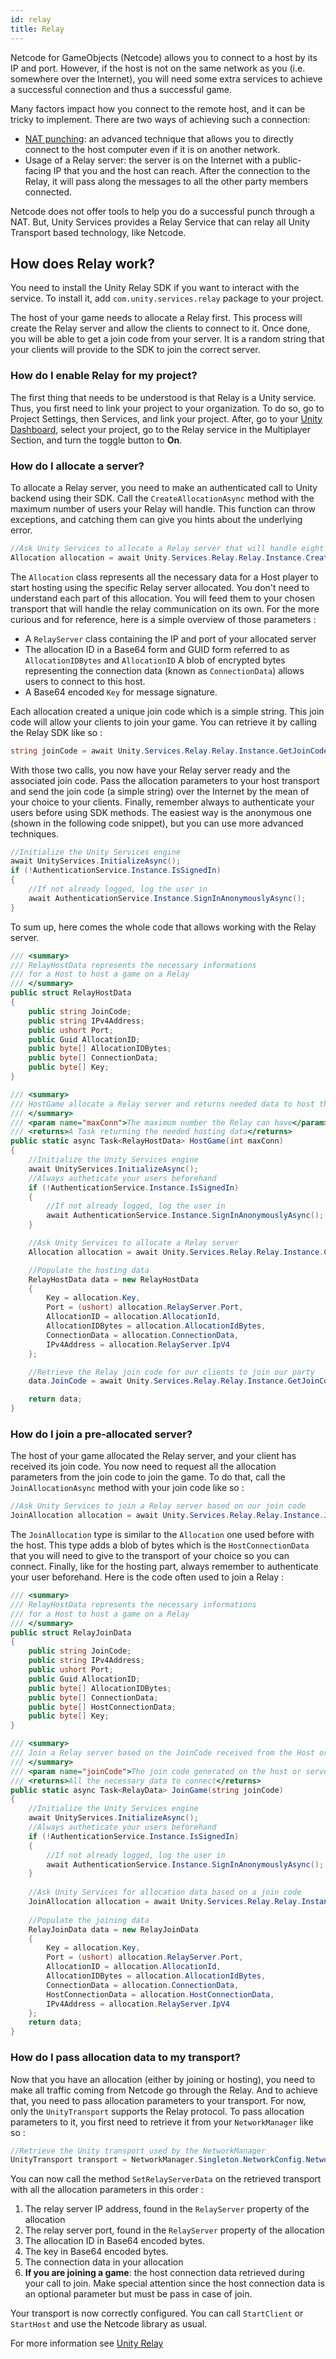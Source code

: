 ```yaml
---
id: relay
title: Relay
---
```


Netcode for GameObjects (Netcode) allows you to connect to a host by its IP and port. However, if the host is not on the same network as you (i.e. somewhere over the Internet), you will need some extra services to achieve a successful connection and thus a successful game.

Many factors impact how you connect to the remote host, and it can be tricky to implement. There are two ways of achieving such a connection: 
- [NAT punching](../learn/listenserverhostarchitecture.md#option-c-nat-punchthrough): an advanced technique that allows you to directly connect to the host computer even if it is on another network.  
- Usage of a Relay server: the server is on the Internet with a public-facing IP that you and the host can reach. After the connection to the Relay, it will pass along the messages to all the other party members connected.

Netcode does not offer tools to help you do a successful punch through a NAT. But, Unity Services provides a Relay Service that can relay all Unity Transport based technology, like Netcode.

## How does Relay work?

You need to install the Unity Relay SDK if you want to interact with the service. To install it, add `com.unity.services.relay` package to your project.

The host of your game needs to allocate a Relay first. This process will create the Relay server and allow the clients to connect to it. Once done, you will be able to get a join code from your server. It is a random string that your clients will provide to the SDK to join the correct server.

### How do I enable Relay for my project?

The first thing that needs to be understood is that Relay is a Unity service. Thus, you first need to link your project to your organization. To do so, go to Project Settings, then Services, and link your project. After, go to your [Unity Dashboard](https://dashboard.unity3d.com/), select your project, go to the Relay service in the Multiplayer Section, and turn the toggle button to **On**.

### How do I allocate a server?

To allocate a Relay server, you need to make an authenticated call to Unity backend using their SDK. Call the ```CreateAllocationAsync``` method with the maximum number of users your Relay will handle. This function can throw exceptions, and catching them can give you hints about the underlying error.

```csharp
//Ask Unity Services to allocate a Relay server that will handle eight players
Allocation allocation = await Unity.Services.Relay.Relay.Instance.CreateAllocationAsync(8);
```

The `Allocation` class represents all the necessary data for a Host player to start hosting using the specific Relay server allocated. You don't need to understand each part of this allocation. You will feed them to your chosen transport that will handle the relay communication on its own. For the more curious and for reference, here is a simple overview of those parameters :
- A `RelayServer` class containing the IP and port of your allocated server
- The allocation ID in a Base64 form and GUID form referred to as `AllocationIDBytes` and `AllocationID`
A blob of encrypted bytes representing the connection data (known as `ConnectionData`) allows users to connect to this host.
- A Base64 encoded `Key` for message signature.

Each allocation created a unique join code which is a simple string. This join code will allow your clients to join your game. You can retrieve it by calling the Relay SDK like so : 

```csharp
string joinCode = await Unity.Services.Relay.Relay.Instance.GetJoinCodeAsync(allocation.AllocationID);
```

With those two calls, you now have your Relay server ready and the associated join code. Pass the allocation parameters to your host transport and send the join code (a simple string) over the Internet by the mean of your choice to your clients. Finally, remember always to authenticate your users before using SDK methods. The easiest way is the anonymous one (shown in the following code snippet), but you can use more advanced techniques. 

```csharp
//Initialize the Unity Services engine
await UnityServices.InitializeAsync();
if (!AuthenticationService.Instance.IsSignedIn)
{
    //If not already logged, log the user in
    await AuthenticationService.Instance.SignInAnonymouslyAsync();
}
```

To sum up, here comes the whole code that allows working with the Relay server.

```csharp
/// <summary>
/// RelayHostData represents the necessary informations
/// for a Host to host a game on a Relay
/// </summary>
public struct RelayHostData
{
    public string JoinCode;
    public string IPv4Address;
    public ushort Port;
    public Guid AllocationID;
    public byte[] AllocationIDBytes;
    public byte[] ConnectionData;
    public byte[] Key;
}

/// <summary>
/// HostGame allocate a Relay server and returns needed data to host the game
/// </summary>
/// <param name="maxConn">The maximum number the Relay can have</param>
/// <returns>A Task returning the needed hosting data</returns>
public static async Task<RelayHostData> HostGame(int maxConn)
{
    //Initialize the Unity Services engine
    await UnityServices.InitializeAsync();
    //Always autheticate your users beforehand
    if (!AuthenticationService.Instance.IsSignedIn)
    {
        //If not already logged, log the user in
        await AuthenticationService.Instance.SignInAnonymouslyAsync();
    }

    //Ask Unity Services to allocate a Relay server
    Allocation allocation = await Unity.Services.Relay.Relay.Instance.CreateAllocationAsync(maxConn);

    //Populate the hosting data
    RelayHostData data = new RelayHostData
    {
        Key = allocation.Key,
        Port = (ushort) allocation.RelayServer.Port,
        AllocationID = allocation.AllocationId,
        AllocationIDBytes = allocation.AllocationIdBytes,
        ConnectionData = allocation.ConnectionData,
        IPv4Address = allocation.RelayServer.IpV4
    };

    //Retrieve the Relay join code for our clients to join our party
    data.JoinCode = await Unity.Services.Relay.Relay.Instance.GetJoinCodeAsync(data.AllocationID);

    return data;
}
```

### How do I join a pre-allocated server?

The host of your game allocated the Relay server, and your client has received its join code. You now need to request all the allocation parameters from the join code to join the game. To do that, call the `JoinAllocationAsync` method with your join code like so :

```csharp
//Ask Unity Services to join a Relay server based on our join code
JoinAllocation allocation = await Unity.Services.Relay.Relay.Instance.JoinAllocationAsync(joinCode);
```

The `JoinAllocation` type is similar to the `Allocation` one used before with the host. This type adds a blob of bytes which is the `HostConnectionData` that you will need to give to the transport of your choice so you can connect. Finally, like for the hosting part, always remember to authenticate your user beforehand. Here is the code often used to join a Relay : 

```csharp
/// <summary>
/// RelayHostData represents the necessary informations
/// for a Host to host a game on a Relay
/// </summary>
public struct RelayJoinData
{
    public string JoinCode;
    public string IPv4Address;
    public ushort Port;
    public Guid AllocationID;
    public byte[] AllocationIDBytes;
    public byte[] ConnectionData;
    public byte[] HostConnectionData;
    public byte[] Key;
}

/// <summary>
/// Join a Relay server based on the JoinCode received from the Host or Server
/// </summary>
/// <param name="joinCode">The join code generated on the host or server</param>
/// <returns>All the necessary data to connect</returns>
public static async Task<RelayData> JoinGame(string joinCode)
{
    //Initialize the Unity Services engine
    await UnityServices.InitializeAsync();
    //Always autheticate your users beforehand
    if (!AuthenticationService.Instance.IsSignedIn)
    {
        //If not already logged, log the user in
        await AuthenticationService.Instance.SignInAnonymouslyAsync();
    }
    
    //Ask Unity Services for allocation data based on a join code
    JoinAllocation allocation = await Unity.Services.Relay.Relay.Instance.JoinAllocationAsync(joinCode);
    
    //Populate the joining data
    RelayJoinData data = new RelayJoinData
    {
        Key = allocation.Key,
        Port = (ushort) allocation.RelayServer.Port,
        AllocationID = allocation.AllocationId,
        AllocationIDBytes = allocation.AllocationIdBytes,
        ConnectionData = allocation.ConnectionData,
        HostConnectionData = allocation.HostConnectionData,
        IPv4Address = allocation.RelayServer.IpV4
    };
    return data;
}
```

### How do I pass allocation data to my transport?

Now that you have an allocation (either by joining or hosting), you need to make all traffic coming from Netcode go through the Relay. And to achieve that, you need to pass allocation parameters to your transport. For now, only the `UnityTransport` supports the Relay protocol. To pass allocation parameters to it, you first need to retrieve it from your `NetworkManager` like so : 

```csharp
//Retrieve the Unity transport used by the NetworkManager
UnityTransport transport = NetworkManager.Singleton.NetworkConfig.NetworkTransport as UnityTransport;
```

You can now call the method `SetRelayServerData` on the retrieved transport with all the allocation parameters in this order : 
1. The relay server IP address, found in the `RelayServer` property of the allocation
2. The relay server port, found in the `RelayServer` property of the allocation
3. The allocation ID in Base64 encoded bytes.
4. The key in Base64 encoded bytes.
5. The connection data in your allocation
6. **If you are joining a game**: the host connection data retrieved during your call to join. Make special attention since the host connection data is an optional parameter but must be pass in case of join.

Your transport is now correctly configured. You can call `StartClient` or `StartHost` and use the Netcode library as usual.


For more information see [Unity Relay](https://docs.unity.com/relay)